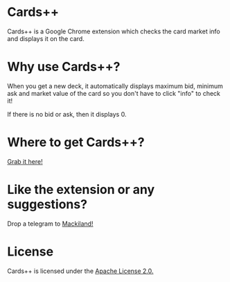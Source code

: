 # Cards++


Cards++ is a Google Chrome extension which checks the card market info and displays it on the card.

# Why use Cards++?

 When you get a new deck, it automatically displays maximum bid, minimum ask and market value of the card so you don't have to click "info" to check it!
 
 If there is no bid or ask, then it displays 0.
 
 # Where to get Cards++?
 
 [Grab it here!](https://chrome.google.com/webstore/detail/cards%20%20/dkjdnhehpfcdbnhmchabnlomoeooikha?hl=en&authuser=0)


# Like the extension or any suggestions?

Drop a telegram to [Mackiland!](https://nationstates.net/nation=mackiland)

# License

Cards++ is licensed under the [Apache License 2.0.](http://www.apache.org/licenses/LICENSE-2.0)
